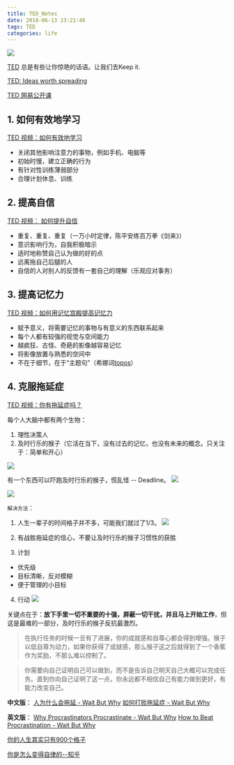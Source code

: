 ```yaml
---
title: TED_Notes
date: 2018-06-13 23:21:49
tags: TED
categories: life
---
```


![](https://gss1.bdstatic.com/-vo3dSag_xI4khGkpoWK1HF6hhy/baike/c0%3Dbaike80%2C5%2C5%2C80%2C26/sign=23f2f937dcb44aed4d43b6b6d275ec64/2fdda3cc7cd98d10a403f64c273fb80e7aec90fc.jpg)

[TED](https://baike.baidu.com/item/TED/8095?fr=aladdin) 总是有些让你惊艳的话语。让我们去Keep it.

[TED: Ideas worth spreading](https://www.ted.com/)

[TED 网易公开课](https://open.163.com/ted/)

<!--more-->

## 1. 如何有效地学习

[TED 视频：如何有效地学习](https://www.bilibili.com/video/av10821708)

- 关闭其他影响注意力的事物，例如手机、电脑等
- 初始时慢，建立正确的行为
- 有针对性训练薄弱部分
- 合理计划休息、训练

## 2. 提高自信

[TED 视频： 如何提升自信](https://www.bilibili.com/video/av10969854)

- 重复、重复、重复（一万小时定律，陈平安练百万拳《剑来》）
- 意识影响行为，自我积极暗示
- 适时地称赞自己认为做的好的点
- 远离拖自己后腿的人
- 自信的人对别人的反馈有一套自己的理解（乐观应对事务）

## 3. 提高记忆力

[TED 视频：如何用记忆宫殿提高记忆力](https://www.bilibili.com/video/av18762228/?spm_id_from=333.788.videocard.1)

- 赋予意义，将需要记忆的事物与有意义的东西联系起来
- 每个人都有较强的视觉与空间能力
- 越疯狂、古怪、奇葩的影像越容易记忆
- 将影像放置与熟悉的空间中
- 不在于细节，在于“主题句”（希娜词[topos](http://fanyi.baidu.com/?aldtype=85#en/zh/topos)）

## 4. 克服拖延症

[TED 视频：你有拖延症吗？](https://www.bilibili.com/video/av4190492?from=search&seid=16410944344139641233)

每个人大脑中都有两个生物：
1. 理性决策人
2. 及时行乐的猴子（它活在当下，没有过去的记忆，也没有未来的概念。只关注于：简单和开心）

![](https://28oa9i1t08037ue3m1l0i861-wpengine.netdna-ssl.com/wp-content/uploads/2013/10/b0FcrsazQ2aAq51n9WwV_P-brain-1.jpg)

有一个东西可以吓跑及时行乐的猴子，慌乱怪 -- Deadline。
![](https://28oa9i1t08037ue3m1l0i861-wpengine.netdna-ssl.com/wp-content/uploads/2013/10/CFiZzySeCV1Ono5MHsFQ_PM.jpg)

![](https://28oa9i1t08037ue3m1l0i861-wpengine.netdna-ssl.com/wp-content/uploads/2013/10/miGxfYeKRsq860qbKvbR_PM-Scare-3.jpg)

`解决方法`：

1. 人生一辈子的时间格子并不多，可能我们就过了1/3。
![](https://upload-images.jianshu.io/upload_images/564259-0da4dc34d3474f4f?imageMogr2/auto-orient/strip%7CimageView2/2/w/640)

2. 有战胜拖延症的信心，不要让及时行乐的猴子习惯性的获胜

3. 计划
- 优先级
- 目标清晰，反对模糊
- 便于管理的小目标

4. 行动
![](https://28oa9i1t08037ue3m1l0i861-wpengine.netdna-ssl.com/wp-content/uploads/2013/11/fmuafMrTh62aDFGZv940_dark-woods.jpg)

关键点在于：**放下手里一切不重要的十强，屏蔽一切干扰，并且马上开始工作**，但这是最难的一部分，及时行乐的猴子反抗最激烈。

>在执行任务的时候一旦有了进展，你的成就感和自尊心都会得到增强。猴子以低自尊为动力，如果你获得了成就感，那么猴子这之后就得到了一个香蕉作为奖励，不那么难以控制了。

>你需要向自己证明自己可以做到，而不是告诉自己明天自己大概可以完成任务。直到你向自己证明了这一点，你永远都不相信自己有能力做到更好，有能力改变自己。

**中文版**：
[人为什么会拖延 - Wait But Why](https://waitbutwhy.com/cn/%E4%BA%BA%E4%B8%BA%E4%BB%80%E4%B9%88%E4%BC%9A%E6%8B%96%E5%BB%B6)
[如何打败拖延症 - Wait But Why](https://waitbutwhy.com/cn/%E5%A6%82%E4%BD%95%E6%89%93%E8%B4%A5%E6%8B%96%E5%BB%B6%E7%97%87)

**英文版**：
[Why Procrastinators Procrastinate - Wait But Why](https://waitbutwhy.com/2013/10/why-procrastinators-procrastinate.html)
[How to Beat Procrastination - Wait But Why](https://waitbutwhy.com/2013/11/how-to-beat-procrastination.html)


[你的人生其实只有900个格子](http://www.360doc.com/content/15/0331/21/5320383_459650672.shtml)

[你是怎么变得自律的--知乎](https://www.zhihu.com/question/284206141)